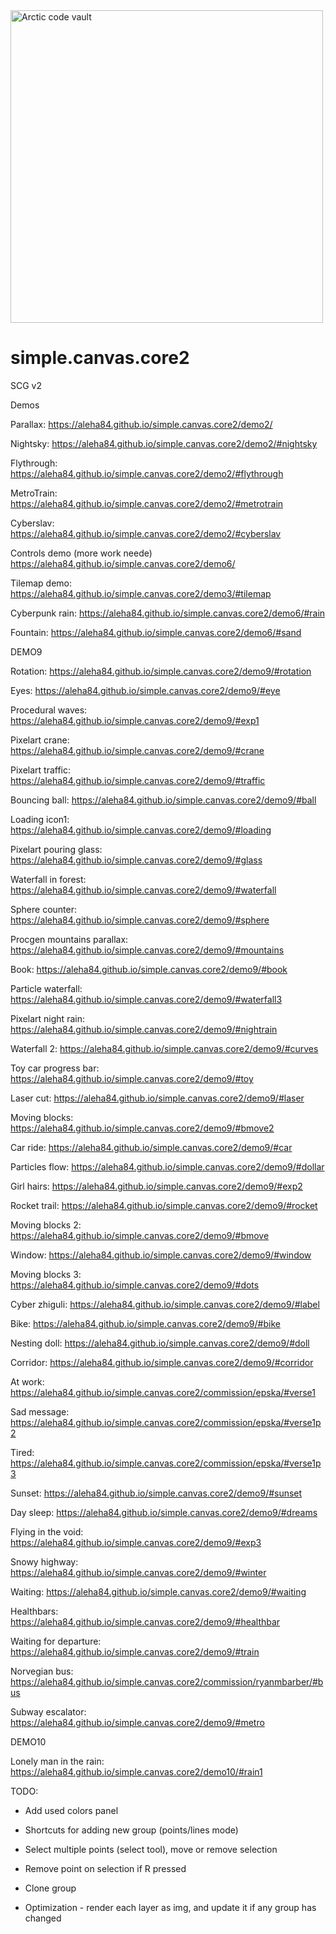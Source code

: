 <img src="https://i.redd.it/e4xqcux8sde51.png" height="500" title="Arctic code vault">

# simple.canvas.core2
SCG v2

Demos

Parallax: https://aleha84.github.io/simple.canvas.core2/demo2/

Nightsky: https://aleha84.github.io/simple.canvas.core2/demo2/#nightsky

Flythrough: https://aleha84.github.io/simple.canvas.core2/demo2/#flythrough

MetroTrain: https://aleha84.github.io/simple.canvas.core2/demo2/#metrotrain

Cyberslav: https://aleha84.github.io/simple.canvas.core2/demo2/#cyberslav

Controls demo (more work neede) https://aleha84.github.io/simple.canvas.core2/demo6/

Tilemap demo: https://aleha84.github.io/simple.canvas.core2/demo3/#tilemap

Cyberpunk rain: https://aleha84.github.io/simple.canvas.core2/demo6/#rain

Fountain: https://aleha84.github.io/simple.canvas.core2/demo6/#sand

DEMO9

Rotation: https://aleha84.github.io/simple.canvas.core2/demo9/#rotation

Eyes: https://aleha84.github.io/simple.canvas.core2/demo9/#eye

Procedural waves: https://aleha84.github.io/simple.canvas.core2/demo9/#exp1

Pixelart crane: https://aleha84.github.io/simple.canvas.core2/demo9/#crane

Pixelart traffic: https://aleha84.github.io/simple.canvas.core2/demo9/#traffic

Bouncing ball: https://aleha84.github.io/simple.canvas.core2/demo9/#ball

Loading icon1: https://aleha84.github.io/simple.canvas.core2/demo9/#loading

Pixelart pouring glass: https://aleha84.github.io/simple.canvas.core2/demo9/#glass

Waterfall in forest: https://aleha84.github.io/simple.canvas.core2/demo9/#waterfall

Sphere counter: https://aleha84.github.io/simple.canvas.core2/demo9/#sphere

Procgen mountains parallax: https://aleha84.github.io/simple.canvas.core2/demo9/#mountains

Book: https://aleha84.github.io/simple.canvas.core2/demo9/#book

Particle waterfall: https://aleha84.github.io/simple.canvas.core2/demo9/#waterfall3

Pixelart night rain: https://aleha84.github.io/simple.canvas.core2/demo9/#nightrain

Waterfall 2: https://aleha84.github.io/simple.canvas.core2/demo9/#curves

Toy car progress bar: https://aleha84.github.io/simple.canvas.core2/demo9/#toy

Laser cut: https://aleha84.github.io/simple.canvas.core2/demo9/#laser

Moving blocks: https://aleha84.github.io/simple.canvas.core2/demo9/#bmove2

Car ride: https://aleha84.github.io/simple.canvas.core2/demo9/#car

Particles flow: https://aleha84.github.io/simple.canvas.core2/demo9/#dollar

Girl hairs: https://aleha84.github.io/simple.canvas.core2/demo9/#exp2

Rocket trail: https://aleha84.github.io/simple.canvas.core2/demo9/#rocket

Moving blocks 2: https://aleha84.github.io/simple.canvas.core2/demo9/#bmove

Window: https://aleha84.github.io/simple.canvas.core2/demo9/#window

Moving blocks 3: https://aleha84.github.io/simple.canvas.core2/demo9/#dots

Cyber zhiguli: https://aleha84.github.io/simple.canvas.core2/demo9/#label

Bike: https://aleha84.github.io/simple.canvas.core2/demo9/#bike

Nesting doll: https://aleha84.github.io/simple.canvas.core2/demo9/#doll

Corridor: https://aleha84.github.io/simple.canvas.core2/demo9/#corridor

At work: https://aleha84.github.io/simple.canvas.core2/commission/epska/#verse1

Sad message: https://aleha84.github.io/simple.canvas.core2/commission/epska/#verse1p2

Tired: https://aleha84.github.io/simple.canvas.core2/commission/epska/#verse1p3

Sunset: https://aleha84.github.io/simple.canvas.core2/demo9/#sunset

Day sleep: https://aleha84.github.io/simple.canvas.core2/demo9/#dreams

Flying in the void: https://aleha84.github.io/simple.canvas.core2/demo9/#exp3

Snowy highway: https://aleha84.github.io/simple.canvas.core2/demo9/#winter

Waiting: https://aleha84.github.io/simple.canvas.core2/demo9/#waiting

Healthbars: https://aleha84.github.io/simple.canvas.core2/demo9/#healthbar

Waiting for departure: https://aleha84.github.io/simple.canvas.core2/demo9/#train

Norvegian bus: https://aleha84.github.io/simple.canvas.core2/commission/ryanmbarber/#bus

Subway escalator: https://aleha84.github.io/simple.canvas.core2/demo9/#metro

DEMO10

Lonely man in the rain: https://aleha84.github.io/simple.canvas.core2/demo10/#rain1



TODO: 

- Add used colors panel

- Shortcuts for adding new group (points/lines mode)

- Select multiple points (select tool), move or remove selection

- Remove point on selection if R pressed

- Clone group

- Optimization - render each layer as img, and update it if any group has changed




